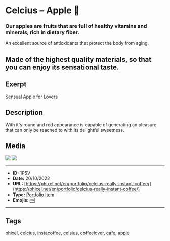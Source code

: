 # Celcius – Apple 🍎
### Our apples are fruits that are full of healthy vitamins and minerals, rich in dietary fiber.

An excellent source of antioxidants that protect the body from aging.

Made of the highest quality materials, so that you can enjoy its sensational taste.
------------
## Exerpt
Sensual Apple for Lovers
## Description
With it's round and red appearance is capable of generating an pleasure that can only be reached to with its delightful sweetness.
## Media
<img src="media/3d870c99/apple.webp">
<img src="media/827fde9f/apple.webp">

------------
- **ID:** 1P5V
- **Date:** 20/10/2022
- **URL:** [https://phixel.net/en/portfolio/celcius-really-instant-coffee/](https://phixel.net/en/portfolio/celcius-really-instant-coffee/)
- **Type:** [Portfolio Item](#portfolio-item)
- **Emojis:** 🆒

------------
## Tags
[phixel](#phixel), [celcius](#celcius), [instacoffee](#instacoffee), [celsius](#celsius), [coffeelover](#coffeelover), [cafe](#cafe), [apple](#apple)
